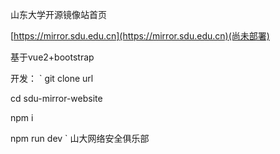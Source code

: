 山东大学开源镜像站首页

[https://mirror.sdu.edu.cn](https://mirror.sdu.edu.cn)(尚未部署)

基于vue2+bootstrap

开发：
`
git clone url

cd sdu-mirror-website

npm i

npm run dev
`
山大网络安全俱乐部